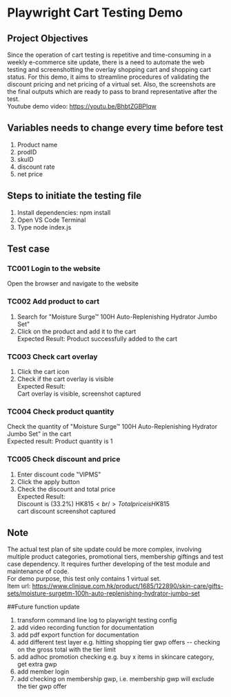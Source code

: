 # Playwright Cart Testing Demo

## Project Objectives
Since the operation of cart testing is repetitive and time-consuming in a weekly e-commerce site update, there is a need to automate the web testing and screenshotting the overlay shopping cart and shopping cart status. 
For this demo, it aims to streamline procedures of validating the discount pricing and net pricing of a virtual set. Also, the screenshots are the final outputs which are ready to pass to brand representative after the test. </br>
Youtube demo video: https://youtu.be/BhbtZGBPIqw

## Variables needs to change every time before test
1. Product name
2. prodID
3. skuID
4. discount rate
5. net price

## Steps to initiate the testing file
1. Install dependencies: npm install
2. Open VS Code Terminal
3. Type node index.js

## Test case
### TC001 Login to the website
Open the browser and navigate to the website

### TC002 Add product to cart
1. Search for "Moisture Surge™ 100H Auto-Replenishing Hydrator Jumbo Set"
2. Click on the product and add it to the cart</br>
Expected Result: Product successfully added to the cart

### TC003	Check cart overlay
1. Click the cart icon
2. Check if the cart overlay is visible</br>
Expected Result:<br/>
Cart overlay is visible, screenshot captured

### TC004 Check product quantity
Check the quantity of "Moisture Surge™ 100H Auto-Replenishing Hydrator Jumbo Set" in the cart<br/>
Expected result: Product quantity is 1	

### TC005 Check discount and price
1. Enter discount code "VIPMS"
2. Click the apply button
3. Check the discount and total price</br>
Expected Result:<br/>
Discount is (33.2%) HK$815<br/>
Total price is HK$815<br/>
cart discount screenshot captured

## Note
The actual test plan of site update could be more complex, involving multiple product categories, promotional tiers, membership giftings and test case dependency. It requires further developing of the test module and maintenance of code.<br/>
For demo purpose, this test only contains 1 virtual set.<br/>
Item url: https://www.clinique.com.hk/product/1685/122890/skin-care/gifts-sets/moisture-surgetm-100h-auto-replenishing-hydrator-jumbo-set

##Future function update
1. transform command line log to playwright testing config
2. add video recording function for documentation
3. add pdf export function for documentation
4. add different test layer e.g. hitting shopping tier gwp offers -- checking on the gross total with the tier limit
5. add adhoc promotion checking e.g. buy x items in skincare category, get extra gwp
6. add member login
7. add checking on membership gwp, i.e. membership gwp will exclude the tier gwp offer

